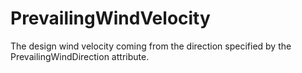 PrevailingWindVelocity
======================

The design wind velocity coming from the direction specified by the PrevailingWindDirection attribute.
